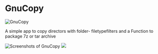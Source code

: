 # GnuCopy
![GnuCopy](https://github.com/neutralezwiebel/GnuCopy/blob/main/GnuCopy.ico)

A simple app to copy directors with folder- filetypefilters
and a Function to package 7z or tar archive

![Screenshots of GnuCopy](https://user-images.githubusercontent.com/77418440/228918216-fc73fe3d-0b12-407f-baf6-81be8e877df2.png)
![](https://user-images.githubusercontent.com/77418440/228918314-315bf244-75dd-45c6-bd03-7855630e9bfd.png)

